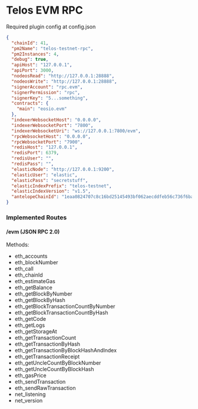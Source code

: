 # Telos EVM RPC

Required plugin config at config.json

```json
{
  "chainId": 41,
  "pm2Name": "telos-testnet-rpc",
  "pm2Instances": 4,
  "debug": true,
  "apiHost": "127.0.0.1",
  "apiPort": 3000,
  "nodeosRead": "http://127.0.0.1:28888",
  "nodeosWrite": "http://127.0.0.1:28888",
  "signerAccount": "rpc.evm",
  "signerPermission": "rpc",
  "signerKey": "5...something",
  "contracts": {
    "main": "eosio.evm"
  },
  "indexerWebsocketHost": "0.0.0.0",
  "indexerWebsocketPort": "7800",
  "indexerWebsocketUri": "ws://127.0.0.1:7800/evm",
  "rpcWebsocketHost": "0.0.0.0",
  "rpcWebsocketPort": "7900",
  "redisHost": "127.0.0.1",
  "redisPort": 6379,
  "redisUser": "",
  "redisPass": "",
  "elasticNode": "http://127.0.0.1:9200",
  "elasticUser": "elastic",
  "elasticPass": "secretstuff",
  "elasticIndexPrefix": "telos-testnet",
  "elasticIndexVersion": "v1.5",
  "antelopeChainId": "1eaa0824707c8c16bd25145493bf062aecddfeb56c736f6ba6397f3195f33c9f"
}

```
### Implemented Routes

#### /evm (JSON RPC 2.0)

Methods:
  - eth_accounts
  - eth_blockNumber
  - eth_call
  - eth_chainId
  - eth_estimateGas
  - eth_getBalance
  - eth_getBlockByNumber
  - eth_getBlockByHash
  - eth_getBlockTransactionCountByNumber
  - eth_getBlockTransactionCountByHash
  - eth_getCode
  - eth_getLogs
  - eth_getStorageAt
  - eth_getTransactionCount
  - eth_getTransactionByHash
  - eth_getTransactionByBlockHashAndIndex
  - eth_getTransactionReceipt
  - eth_getUncleCountByBlockNumber
  - eth_getUncleCountByBlockHash
  - eth_gasPrice
  - eth_sendTransaction
  - eth_sendRawTransaction
  - net_listening
  - net_version
